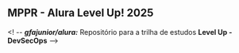 ## MPPR - Alura Level Up! 2025 
<! --
***gfajunior/alura:***
Repositório para a trilha de estudos **Level Up - DevSecOps**
-->